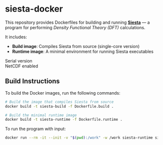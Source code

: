 # siesta-docker

This repository provides Dockerfiles for building and running **[Siesta](https://siesta-project.org/siesta/)** — a program for performing *Density Functional Theory (DFT)* calculations.

It includes:

- **Build image**: Compiles Siesta from source (single-core version)  
- **Runtime image**: A minimal environment for running Siesta executables

Serial version \
NetCDF enabled 

## Build Instructions

To build the Docker images, run the following commands:

```bash
# Build the image that compiles Siesta from source
docker build -t siesta-build -f Dockerfile.build .

# Build the minimal runtime image
docker build -t siesta-runtime -f Dockerfile.runtime .
```

To run the program with input:
```bash
docker run --rm -it --init -v "$(pwd):/work" -w /work siesta-runtime siesta foo.fdf > foo.out
```

